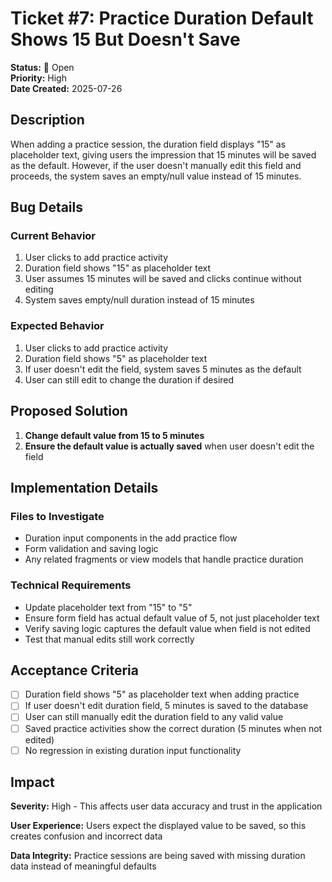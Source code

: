 # Ticket #7: Practice Duration Default Shows 15 But Doesn't Save

**Status:** 🐛 Open  
**Priority:** High  
**Date Created:** 2025-07-26  

## Description

When adding a practice session, the duration field displays "15" as placeholder text, giving users the impression that 15 minutes will be saved as the default. However, if the user doesn't manually edit this field and proceeds, the system saves an empty/null value instead of 15 minutes.

## Bug Details

### Current Behavior
1. User clicks to add practice activity
2. Duration field shows "15" as placeholder text
3. User assumes 15 minutes will be saved and clicks continue without editing
4. System saves empty/null duration instead of 15 minutes

### Expected Behavior
1. User clicks to add practice activity  
2. Duration field shows "5" as placeholder text
3. If user doesn't edit the field, system saves 5 minutes as the default
4. User can still edit to change the duration if desired

## Proposed Solution

1. **Change default value from 15 to 5 minutes**
2. **Ensure the default value is actually saved** when user doesn't edit the field

## Implementation Details

### Files to Investigate
- Duration input components in the add practice flow
- Form validation and saving logic
- Any related fragments or view models that handle practice duration

### Technical Requirements
- Update placeholder text from "15" to "5"
- Ensure form field has actual default value of 5, not just placeholder text
- Verify saving logic captures the default value when field is not edited
- Test that manual edits still work correctly

## Acceptance Criteria

- [ ] Duration field shows "5" as placeholder text when adding practice
- [ ] If user doesn't edit duration field, 5 minutes is saved to the database
- [ ] User can still manually edit the duration field to any valid value
- [ ] Saved practice activities show the correct duration (5 minutes when not edited)
- [ ] No regression in existing duration input functionality

## Impact

**Severity:** High - This affects user data accuracy and trust in the application

**User Experience:** Users expect the displayed value to be saved, so this creates confusion and incorrect data

**Data Integrity:** Practice sessions are being saved with missing duration data instead of meaningful defaults